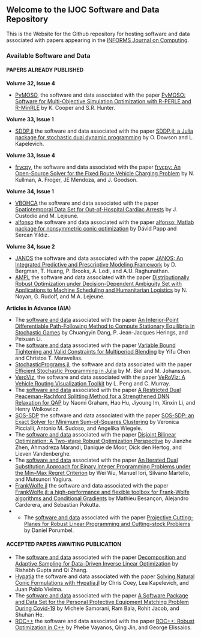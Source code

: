 ## Welcome to the IJOC Software and Data Repository

This is the Website for the Github repository for hosting software and data associated with papers appearing in the [INFORMS Journal on Computing](https://pubsonline.informs.org/journal/ijoc).

### Available Software and Data 

#### PAPERS ALREADY PUBLISHED
**Volume 32, Issue 4**
 * [PyMOSO](https://github.com/INFORMSJoc/2019.0902), the software and data associated with the paper [PyMOSO: Software for Multi-Objective Simulation Optimization with R-PERLE and R-MinRLE](https://doi.org/10.1287/ijoc.2019.0902) by K. Cooper and S.R. Hunter.

**Volume 33, Issue 1**
 * [SDDP.jl](https://github.com/INFORMSJoC/2020.0987) the software and data associated with the paper [SDDP.jl: a Julia package for stochastic dual dynamic programming](https://doi.org/10.1287/ijoc.2020.0987) by O. Dowson and L. Kapelevich.

**Volume 33, Issue 4**
 * [frvcpy](https://github.com/INFORMSJoc/2020.1035), the software and data associated with the paper [frvcpy: An Open-Source Solver for the Fixed Route Vehicle
Charging Problem](https://doi.org/10.1287/ijoc.2020.1035) by N. Kullman, A. Froger, JE Mendoza, and J. Goodson.

**Volume 34, Issue 1**
 * [VBOHCA](https://github.com/INFORMSJoC/2020.1022) the software and data associated with the paper [Spatiotemporal Data Set for Out-of-Hospital Cardiac Arrests](https://doi.org/10.1287/ijoc.2020.1022) by J. Custodio and M. Lejeune.
 * [alfonso](https://github.com/INFORMSJoC/2021.1058) the software and data associated with the paper [alfonso: Matlab package for nonsymmetric conic optimization](https://doi.org/10.1287/ijoc.2021.1058) by Dávid Papp and Sercan Yıldız.

**Volume 34, Issue 2**
 *  [JANOS](https://github.com/INFORMSJoC/2020.1023) the software and data associated with the paper [JANOS: An Integrated Predictive and Prescriptive Modeling Framework](https://doi.org/10.1287/ijoc.2020.1023) by D. Bergman, T. Huang, P. Brooks, A. Lodi, and A.U. Raghunathan.
  * [AMPL](https://github.com/INFORMSJoC/2021.1096) the software and data associated with the paper [Distributionally Robust Optimization under Decision-Dependent Ambiguity Set with Applications to Machine Scheduling and Humanitarian Logistics](https://doi.org/10.1287/ijoc.2021.1096) by N. Noyan, G. Rudolf, and M.A. Lejeune.

**Articles in Advance (AIA)**
  * The [software and data](https://github.com/INFORMSJoC/2020.0259) associated with the paper [An Interior-Point Differentiable Path-Following Method to Compute Stationary Equilibria in Stochastic Games](https://doi.org/10.1287/ijoc.2021.1139) by Chuangyin Dang, P. Jean-Jacques Herings, and Peixuan Li.
  * The [software and data](https://github.com/INFORMSJoC/2020.0210) associated with the paper [Variable Bound Tightening and Valid Constraints for Multiperiod Blending](https://doi.org/10.1287/ijoc.2021.1140) by Yifu Chen and Christos T. Maravelias.
  * [StochasticPrograms.jl](https://github.com/INFORMSJoC/2020.0287), the software and data associated with the paper [Efficient Stochastic Programming in Julia](https://doi.org/10.1287/ijoc.2022.1158) by M. Biel and M. Johansson.
  * [VeroViz](https://github.com/INFORMSJoC/2020.0340), the software and data associated with the paper [VeRoViz: A Vehicle Routing Visualization Toolkit](https://doi.org/10.1287/ijoc.2022.1159) by L. Peng and C. Murray.
  * The [software and data](https://github.com/INFORMSJoC/2020.0336) associated with the paper [A Restricted Dual Peaceman-Rachford Splitting Method for a Strengthened DNN Relaxation for QAP](https://doi.org/10.1287/ijoc.2022.1161) by Naomi Graham, Hao Hu, Jiyoung Im, Xinxin Li, and Henry Wolkowicz.
  * [SOS-SDP](https://github.com/INFORMSJoC/2021.0096) the software and data associated with the paper [SOS-SDP: an Exact Solver for Minimum Sum-of-Squares Clustering](https://doi.org/10.1287/ijoc.2022.1166) by Veronica Piccialli, Antonio M. Sudoso, and Angelika Wiegele.
  * The [software and data](https://github.com/INFORMSJoC/2020.0211) associated with the paper [Disjoint Bilinear Optimization: A Two-stage Robust Optimization Perspective](https://doi.org/10.1287/ijoc.2022.1163) by Jianzhe Zhen, Ahmadreza Marandi, Danique de Moor, Dick den Hertog, and Lieven Vandenberghe.
  * The [software and data](https://github.com/INFORMSJoC/2020.0301) associated with the paper [An Iterated Dual Substitution Approach for Binary Integer Programming Problems under the Min–Max Regret Criterion](https://doi.org/10.1287/ijoc.2022.1189) by Wei Wu, Manuel Iori, Silvano Martello, and Mutsunori Yagiura.
  * [FrankWolfe.jl](https://github.com/INFORMSJoC/2021.0098) the software and data associated with the paper [FrankWolfe.jl: a high-performance and flexible toolbox for Frank-Wolfe algorithms and Conditional Gradients](https://doi.org/10.1287/ijoc.2022.1191) by Mathieu Besançon, Alejandro Carderera, and Sebastian Pokutta.
  * * The [software and data](https://github.com/INFORMSJoC/2020.0068) associated with the paper [Projective Cutting-Planes for Robust Linear Programming and Cutting-stock Problems](https://doi.org/10.1287/ijoc.2022.1160) by Daniel Porumbel.
 
#### ACCEPTED PAPERS AWAITING PUBLICATION
 
* The [software and data](https://github.com/INFORMSJoC/2020.0231) associated with the paper [Decomposition and Adaptive Sampling for Data-Driven Inverse Linear Optimization](https://doi.org/10.1287/ijoc.2022.1162) by Rishabh Gupta and Qi Zhang.
* [Hypatia](https://github.com/INFORMSJoC/2021.0177) the software and data associated with the paper [Solving Natural Conic Formulations with Hypatia.jl](https://doi.org/10.1287/ijoc.2022.1202) by Chris Coey, Lea Kapelevich, and Juan Pablo Vielma.
* The [software and data](https://github.com/INFORMSJoC/2021.0171) associated with the paper [A Software Package and Data Set for the Personal
Protective Equipment Matching Problem During
Covid-19](https://doi.org/10.1287/ijoc.2022.1203) by Michele Samorani, Ram Bala, Rohit Jacob, and Shuhan He. 
* [ROC++](https://github.com/INFORMSJoC/2020.0140) the software and data associated with the paper [ROC++: Robust Optimization in C++](https://doi.org/10.1287/ijoc.2022.1209) by Phebe Vayanos, Qing Jin, and George Elissaios.
